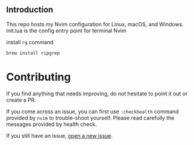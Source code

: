 ## Introduction

This repo hosts my Nvim configuration for Linux, macOS, and Windows. init.lua is the config entry point for terminal Nvim

install `rg` command

```bash
brew install ripgrep
```



# Contributing

If you find anything that needs improving, do not hesitate to point it out or create a PR.

If you come across an issue, you can first use `:checkhealth` command provided by `nvim` to trouble-shoot yourself.
Please read carefully the messages provided by health check.

If you still have an issue, [open a new issue](https://github.com/tutu/nvim-config/issues).
